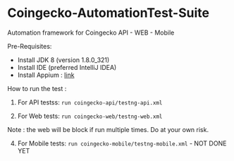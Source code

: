 # Coingecko-AutomationTest-Suite
Automation framework for Coingecko API - WEB - Mobile

Pre-Requisites:

- Install JDK 8 (version 1.8.0_321)
- Install IDE (preferred IntelliJ IDEA)
- Install Appium : [link](https://support.smartbear.com/testcomplete/docs/app-testing/mobile/device-cloud/configure-appium/index.html)

How to run the test : 
1. For API testss: 
  `run coingecko-api/testng-api.xml`
  
2. For Web tests: 
  `run coingecko-web/testng-web.xml`

Note : the web will be block if run multiple times. Do at your own risk.
  
4. For Mobile tests:
  `run coingecko-mobile/testng-mobile.xml` - NOT DONE YET
  
  
